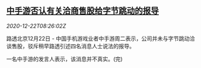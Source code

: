 <!--1608627285000-->
[中手游否认有关洽商售股给字节跳动的报导](https://cn.reuters.com/article/china-cmge-deny-bytedance-deal-1222-idCNKBS28W0SN)
------

<div><i>2020-12-22T08:26:02Z</i></div><p>路透北京12月22日 - 中国手机游戏业者中手游周二表示，公司并未与字节跳动洽谈售股，驳斥稍早路透引述四名消息人士说法的报导。</p><p>一名中手游的发言人表示，该消息并不真实。(完)</p>
